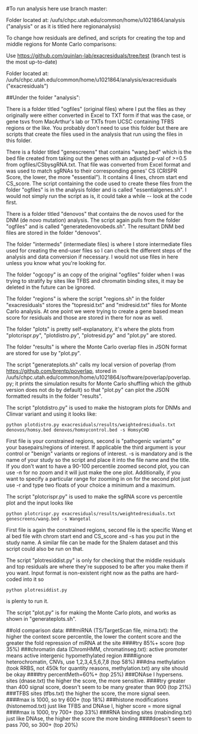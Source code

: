 #To run analysis here use branch master:

Folder located at: /uufs/chpc.utah.edu/common/home/u1021864/analysis ("analysis" or as it is titled here regionanalysis)

To change how residuals are defined, and scripts for creating the top and middle regions for Monte Carlo comparisons:

Use https://github.com/quinlan-lab/exacresiduals/tree/test (branch test is the most up-to-date)

Folder located at: /uufs/chpc.utah.edu/common/home/u1021864/analysis/exacresiduals ("exacresiduals")

##Under the folder "analysis":

There is a folder titled "ogfiles" (original files) where I put the files as they originally were either converted in Excel to TXT form if that was the case, or gene tsvs from MacArthur's lab or TXTs from UCSC containing TFBS regions or the like.  You probably don't need to use this folder but there are scripts that create the files used in the analysis that run using the files in this folder.

There is a folder titled "genescreens" that contains "wang.bed" which is the bed file created from taking out the genes with an adjusted p-val of >=0.5 from ogfiles/CSbysgRNA.txt.  That file was converted from Excel format and was used to match sgRNAs to their corresponding genes' CS (CRISPR Score, the lower, the more "essential").  It contains 4 lines, chrom start end CS_score.  The script containing the code used to create these files from the folder "ogfiles" is in the analysis folder and is called "essentialgenes.sh".  I would not simply run the script as is, it could take a while -- look at the code first.

There is a folder titled "denovos" that contains the de novos used for the DNM (de novo mutation) analysis.  The script again pulls from the folder "ogfiles" and is called "generatedenovobeds.sh".  The resultant DNM bed files are stored in the folder "denovos".

The folder "intermeds" (intermediate files) is where I store intermediate files used for creating the end-user files so I can check the different steps of the analysis and data conversion if necessary.  I would not use files in here unless you know what you're looking for.

The folder "ogcopy" is an copy of the original "ogfiles" folder when I was trying to stratify by sites like TFBS and chromatin binding sites, it may be deleted in the future can be ignored.

The folder "regions" is where the script "regions.sh" in the folder "exacresiduals" stores the "topresid.txt" and "midresid.txt" files for Monte Carlo analysis.  At one point we were trying to create a gene based mean score for residuals and those are stored in there for now as well.

The folder "plots" is pretty self-explanatory, it's where the plots from "plotcrispr.py", "plotdistro.py", "plotresid.py" and "plot.py" are stored.

The folder "results" is where the Monte Carlo overlap files in JSON format are stored for use by "plot.py".

The script "generateplots.sh" calls my local version of poverlap (from https://github.com/brentp/poverlap, stored in /uufs/chpc.utah.edu/common/home/u1021864/software/poverlap/poverlap.py; it prints the simulation results for Monte Carlo shuffling which the github version does not do by default) so that "plot.py" can plot the JSON formatted results in the folder "results".

The script "plotdistro.py" is used to make the histogram plots for DNMs and Clinvar variant and using it looks like:

    python plotdistro.py exacresiduals/results/weightedresiduals.txt denovos/homsy.bed denovos/homsycontrol.bed -s HomsyCHD
First file is your constrained regions, second is "pathogenic variants" or your basepairs/regions of interest.  If applicable the third argument is your control or "benign" variants or regions of interest.  -s is mandatory and is the name of your study so the script and place it into the file name and the title.  If you don't want to have a 90-100 percentile zoomed second plot, you can use -n for no zoom and it will just make the one plot.  Additionally, if you want to specify a particular range for zooming in on for the second plot just use -r and type two floats of your choice a minimum and a maximum.

The script "plotcrispr.py" is used to make the sgRNA score vs percentile plot and the input looks like 

    python plotcrispr.py exacresiduals/results/weightedresiduals.txt genescreens/wang.bed -s Wangetal
First file is again the constrained regions, second file is the specific Wang et al bed file with chrom start end and CS_score and -s has you put in the study name.  A similar file can be made for the Shalem dataset and this script could also be run on that.

The script "plotresiddist.py" is only for checking that the middle residuals and top residuals are where they're supposed to be after you make them if you want.  Input format is non-existent right now as the paths are hard-coded into it so

    python plotresiddist.py
is plenty to run it.

The script "plot.py" is for making the Monte Carlo plots, and works as shown in "generateplots.sh".

##old comparison data:
###miRNA (TS/TargetScan file, mirna.txt):
the higher the context score percentile, the lower the content score and the greater the fold repression of miRNA at the site
####try 85%+ score (top 35%)
###chromatin data (ChromHMM, chromatinseg.txt):
active promoter means active intergenic hypomethylated region
####ignore heterochromatin, CNVs, use 1,2,3,4,5,6,7,8 (top 58%)
###dna methylation (took RRBS, not 450k for quantity reasons, methylation.txt)
any site should be okay
####try percentMeth=60%+ (top 25%)
###DNAse I hypersens. sites (dnase.txt)
the higher the score, the more sensitive.
####try greater than 400 signal score, doesn't seem to be many greater than 900 (top 21%)
###TFBS sites (tfbs.txt)
the higher the score, the more signal seen.
####max is 1000, so try 600+ (top 18%)
###histone modifications (histonemod.txt)
just like TFBS and DNAse I, higher score = more signal
####max is 1000, try 700+ (top 33%)
###RNA binding sites (rnabinding.txt)
just like DNAse, the higher the score the more binding
####doesn't seem to pass 700, so 300+ (top 20%)
